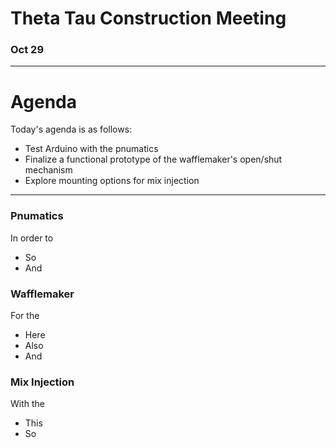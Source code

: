 # **Theta Tau Construction Meeting**

### Oct 29

---

# Agenda

Today's agenda is as follows:

- Test Arduino with the pnumatics
- Finalize a functional prototype of the wafflemaker's open/shut mechanism
- Explore mounting options for mix injection


---


### Pnumatics

In order to 
- So
- And


### Wafflemaker

For the
- Here
- Also
- And


### Mix Injection

With the
- This
- So
